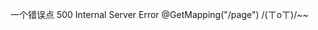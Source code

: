 <!---
Alan-edo/Alan-edo is a ✨ special ✨ repository because its `README.md` (this file) appears on your GitHub profile.
You can click the Preview link to take a look at your changes.
--->
一个错误点 500 Internal Server Error
@GetMapping("/page")     /(ㄒoㄒ)/~~
